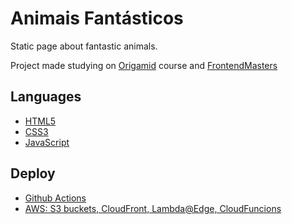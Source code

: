 # Animais Fantásticos 

Static page about fantastic animals.

<p>Project made studying on <a href="https://www.origamid.com/">Origamid</a> course and <a href="https://frontendmasters.com/courses/">FrontendMasters</a></p>

## Languages

<ul>
<li><a href="https://developer.mozilla.org/pt-BR/docs/Glossary/W3C">HTML5</a></li>
<li><a href="https://developer.mozilla.org/pt-BR/docs/Web/CSS">CSS3</a></li>
<li><a href="https://developer.mozilla.org/pt-BR/docs/Web/JavaScript">JavaScript</a></li>
</ul>

## Deploy

<ul>
<li><a href="https://github.com/features/actions">Github Actions</a></li>
<li><a href="https://aws.amazon.com/">AWS: S3 buckets, CloudFront, Lambda@Edge, CloudFuncions</a></li>
</ul>


